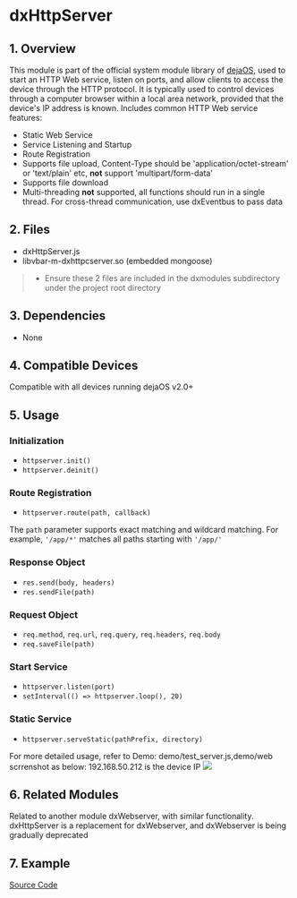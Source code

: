 # dxHttpServer

## 1. Overview

This module is part of the official system module library of [dejaOS](https://github.com/DejaOS/DejaOS), used to start an HTTP Web service, listen on ports, and allow clients to access the device through the HTTP protocol. It is typically used to control devices through a computer browser within a local area network, provided that the device's IP address is known.
Includes common HTTP Web service features:

- Static Web Service
- Service Listening and Startup
- Route Registration
- Supports file upload, Content-Type should be 'application/octet-stream' or 'text/plain' etc, **not** support 'multipart/form-data'
- Supports file download
- Multi-threading **not** supported, all functions should run in a single thread. For cross-thread communication, use dxEventbus to pass data

## 2. Files

- dxHttpServer.js
- libvbar-m-dxhttpcserver.so (embedded mongoose)

> - Ensure these 2 files are included in the dxmodules subdirectory under the project root directory

## 3. Dependencies

- None

## 4. Compatible Devices

Compatible with all devices running dejaOS v2.0+

## 5. Usage

### Initialization

- `httpserver.init()`
- `httpserver.deinit()`

### Route Registration

- `httpserver.route(path, callback)`

The `path` parameter supports exact matching and wildcard matching. For example, `'/app/*'` matches all paths starting with `'/app/'`

### Response Object

- `res.send(body, headers)`
- `res.sendFile(path)`

### Request Object

- `req.method`, `req.url`, `req.query`, `req.headers`, `req.body`
- `req.saveFile(path)`

### Start Service

- `httpserver.listen(port)`
- `setInterval(() => httpserver.loop(), 20)`

### Static Service

- `httpserver.serveStatic(pathPrefix, directory)`

For more detailed usage, refer to Demo: demo/test_server.js,demo/web
scrrenshot as below: 192.168.50.212 is the device IP
![](https://dxiot-autobackup.oss-cn-hangzhou.aliyuncs.com/mydiagram/rdmsAdmin/ec5636b0f035bc8c.png)

## 6. Related Modules

Related to another module dxWebserver, with similar functionality. dxHttpServer is a replacement for dxWebserver, and dxWebserver is being gradually deprecated

## 7. Example

[Source Code](https://github.com/DejaOS/DejaOS/tree/main/demos/modules/dxHttpServer)
